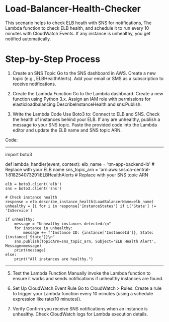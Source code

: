 # Load-Balancer-Health-Checker
This scenario helps to check ELB heath with SNS for notifications, The Lambda function to check ELB health, and schedule it to run every 10 minutes with CloudWatch Events. If any instance is unhealthy, you get notified automatically.

# Step-by-Step Process

1. Create an SNS Topic
Go to the SNS dashboard in AWS.
Create a new topic (e.g., ELBHealthAlerts).
Add your email or SMS as a subscription to receive notifications.

2. Create the Lambda Function
Go to the Lambda dashboard.
Create a new function using Python 3.x.
Assign an IAM role with permissions for elasticloadbalancing:DescribeInstanceHealth and sns:Publish.

3. Write the Lambda Code
Use Boto3 to:
Connect to ELB and SNS.
Check the health of instances behind your ELB.
If any are unhealthy, publish a message to your SNS topic.
Paste the provided code into the Lambda editor and update the ELB name and SNS topic ARN.

Code: 
****************************************************************************************************************************
import boto3

def lambda_handler(event, context):
    elb_name = 'tm-app-backend-lb'  # Replace with your ELB name
    sns_topic_arn = 'arn:aws:sns:ca-central-1:818254073291:ELBHealthAlerts  # Replace with your SNS topic ARN

    elb = boto3.client('elb')
    sns = boto3.client('sns')

    # Check instance health
    response = elb.describe_instance_health(LoadBalancerName=elb_name)
    unhealthy = [i for i in response['InstanceStates'] if i['State'] != 'InService']

    if unhealthy:
        message = "Unhealthy instances detected:\n"
        for instance in unhealthy:
            message += f"Instance ID: {instance['InstanceId']}, State: {instance['State']}\n"
        sns.publish(TopicArn=sns_topic_arn, Subject='ELB Health Alert', Message=message)
        print(message)
    else:
        print("All instances are healthy.")
**********************************************************************************************************************************

5. Test the Lambda Function
Manually invoke the Lambda function to ensure it works and sends notifications if unhealthy instances are found.
6. Set Up CloudWatch Event Rule
Go to CloudWatch > Rules.
Create a rule to trigger your Lambda function every 10 minutes (using a schedule expression like rate(10 minutes)).

7. Verify
Confirm you receive SNS notifications when an instance is unhealthy.
Check CloudWatch logs for Lambda execution details.
